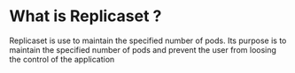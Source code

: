 # What is Replicaset ?

Replicaset is use to maintain the specified number of pods. Its purpose is to maintain the specified number of pods and prevent the user from loosing the control of the application 
